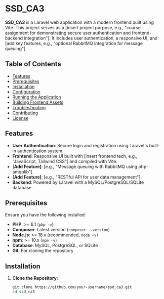 # SSD_CA3

**SSD_CA3** is a Laravel web application with a modern frontend built using Vite. This project serves as a [insert project purpose, e.g., "course assignment for demonstrating secure user authentication and frontend-backend integration"]. It includes user authentication, a responsive UI, and [add key features, e.g., "optional RabbitMQ integration for message queuing"].

## Table of Contents

- [Features](#features)
- [Prerequisites](#prerequisites)
- [Installation](#installation)
- [Configuration](#configuration)
- [Running the Application](#running-the-application)
- [Building Frontend Assets](#building-frontend-assets)
- [Troubleshooting](#troubleshooting)
- [Contributing](#contributing)
- [License](#license)

## Features

- **User Authentication**: Secure login and registration using Laravel's built-in authentication system.
- **Frontend**: Responsive UI built with [insert frontend tech, e.g., "JavaScript, Tailwind CSS"] and compiled with Vite.
- **[Add Feature]**: [e.g., "Message queuing with RabbitMQ using php-amqplib"].
- **[Add Feature]**: [e.g., "RESTful API for user data management"].
- **Backend**: Powered by Laravel with a MySQL/PostgreSQL/SQLite database.

## Prerequisites

Ensure you have the following installed:

- **PHP**: >= 8.1 (`php -v`)
- **Composer**: Latest version (`composer --version`)
- **Node.js**: >= 18.x (recommended, `node -v`)
- **npm**: >= 10.x (`npm -v`)
- **Database**: MySQL, PostgreSQL, or SQLite
- **Git**: For cloning the repository

## Installation

1. **Clone the Repository**:
   ```bash
   git clone https://github.com/your-username/ssd_ca3.git
   cd ssd_ca3
